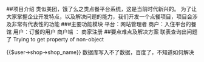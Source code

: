 ##项目介绍
   类似美团，饿了么之类点餐平台系统，这是当前时代新兴的。
   为了让大家掌握企业开发特点，以及解决问题的能力，我们开发一个点餐项目，项目会涉及非常有代表性的功能
  ###主要功能模块
  平台：网站管理者
  商户：入住平台的餐馆 
  用户：订餐的用户
  商户端 ：
  商家注册
  ##要点难点及解决方案
  联表查询出问题了  Trying to get property of non-object 
   <td>{{$user->shop->shop_name}}</td>
  数据库写入不了数据，百度了，不知道如何解决